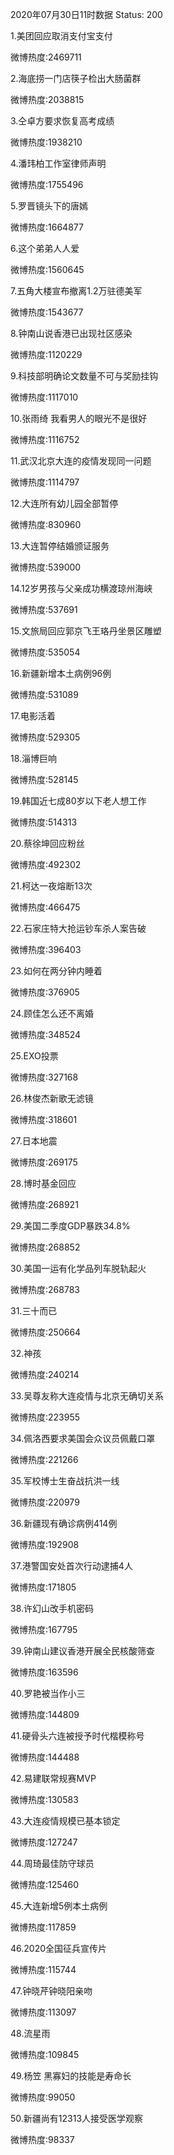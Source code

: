 2020年07月30日11时数据
Status: 200

1.美团回应取消支付宝支付

微博热度:2469711

2.海底捞一门店筷子检出大肠菌群

微博热度:2038815

3.仝卓方要求恢复高考成绩

微博热度:1938210

4.潘玮柏工作室律师声明

微博热度:1755496

5.罗晋镜头下的唐嫣

微博热度:1664877

6.这个弟弟人人爱

微博热度:1560645

7.五角大楼宣布撤离1.2万驻德美军

微博热度:1543677

8.钟南山说香港已出现社区感染

微博热度:1120229

9.科技部明确论文数量不可与奖励挂钩

微博热度:1117010

10.张雨绮 我看男人的眼光不是很好

微博热度:1116752

11.武汉北京大连的疫情发现同一问题

微博热度:1114797

12.大连所有幼儿园全部暂停

微博热度:830960

13.大连暂停结婚颁证服务

微博热度:539000

14.12岁男孩与父亲成功横渡琼州海峡

微博热度:537691

15.文旅局回应郭京飞王珞丹坐景区雕塑

微博热度:535054

16.新疆新增本土病例96例

微博热度:531089

17.电影活着

微博热度:529305

18.淄博巨响

微博热度:528145

19.韩国近七成80岁以下老人想工作

微博热度:514313

20.蔡徐坤回应粉丝

微博热度:492302

21.柯达一夜熔断13次

微博热度:466475

22.石家庄特大抢运钞车杀人案告破

微博热度:396403

23.如何在两分钟内睡着

微博热度:376905

24.顾佳怎么还不离婚

微博热度:348524

25.EXO投票

微博热度:327168

26.林俊杰新歌无滤镜

微博热度:318601

27.日本地震

微博热度:269175

28.博时基金回应

微博热度:268921

29.美国二季度GDP暴跌34.8%

微博热度:268852

30.美国一运有化学品列车脱轨起火

微博热度:268783

31.三十而已

微博热度:250664

32.神孩

微博热度:240214

33.吴尊友称大连疫情与北京无确切关系

微博热度:223955

34.佩洛西要求美国会众议员佩戴口罩

微博热度:221266

35.军校博士生奋战抗洪一线

微博热度:220979

36.新疆现有确诊病例414例

微博热度:192908

37.港警国安处首次行动逮捕4人

微博热度:171805

38.许幻山改手机密码

微博热度:167795

39.钟南山建议香港开展全民核酸筛查

微博热度:163596

40.罗艳被当作小三

微博热度:144809

41.硬骨头六连被授予时代楷模称号

微博热度:144488

42.易建联常规赛MVP

微博热度:130583

43.大连疫情规模已基本锁定

微博热度:127247

44.周琦最佳防守球员

微博热度:125460

45.大连新增5例本土病例

微博热度:117859

46.2020全国征兵宣传片

微博热度:115744

47.钟晓芹钟晓阳亲吻

微博热度:113097

48.流星雨

微博热度:109845

49.杨笠 黑寡妇的技能是寿命长

微博热度:99050

50.新疆尚有12313人接受医学观察

微博热度:98337


